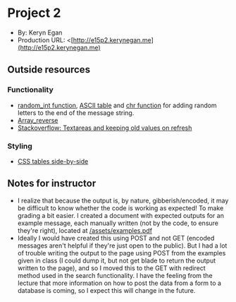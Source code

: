 # Project 2
+ By: Keryn Egan
+ Production URL: <[http://e15p2.kerynegan.me](http://e15p2.kerynegan.me)

## Outside resources
### Functionality 
+ [random_int function](https://www.php.net/manual/en/function.random-int.php), [ASCII table](https://www.man7.org/linux/man-pages/man7/ascii.7.html) and [chr function](https://www.php.net/manual/en/function.chr.php) for adding random letters to the end of the message string.
+ [Array_reverse](https://www.php.net/manual/en/function.array-reverse.php)
+ [Stackoverflow: Textareas and keeping old values on refresh](https://stackoverflow.com/questions/23327845/laravel-textarea-does-not-refill-when-using-inputold)


### Styling
+ [CSS tables side-by-side](https://www.w3schools.com/howto/howto_css_table_side_by_side.asp)

## Notes for instructor
+ I realize that because the output is, by nature, gibberish/encoded, it may be difficult to know whether the code is working as expected! To make grading a bit easier. I created a document with expected outputs for an example message, each manually written (not by the code, to ensure they're right), located at [/assets/examples.pdf](http://e15p2.kerynegan.me/assets/examples.pdf) 
+ Ideally I would have created this using POST and not GET (encoded messages aren't helpful if they're just open to the public). But I had a lot of trouble writing the output to the page using POST from the examples given in class (I could dump it, but not get blade to return the output written to the page), and so I moved this to the GET with redirect method used in the search functionality. I have the feeling from the lecture that more information on how to post the data from a form to a database is coming, so I expect this will change in the future.